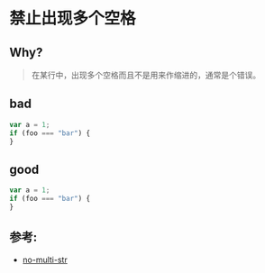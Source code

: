 # 禁止出现多个空格

## Why?

> 在某行中，出现多个空格而且不是用来作缩进的，通常是个错误。

## bad

```js
var a = 1;
if (foo === "bar") {
}
```

## good

```js
var a = 1;
if (foo === "bar") {
}
```

## 参考:

- [no-multi-str](https://eslint.org/docs/rules/no-multi-str)
